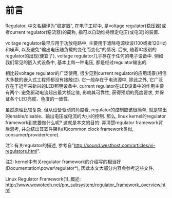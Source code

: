 
# 前言

Regulator, 中文名翻译为"稳定器", 在电子工程中, 是voltage regulator(稳压器)或者current regulator(稳流器)的简称, 指可以自动维持恒定电压(或电流)的装置. 

voltage regulator最早应用于功放电路中, 主要用于滤除电源纹波(100或者120Hz)和噪声, 以及避免"输出电压随负载的变化而变化"的情况. 后来, 随着IC级别的regulator的出现(便宜了), voltage regulator几乎存在于任何的电子设备中. 例如我们常见的嵌入式设备中, 基本上每一种电压, 都是经过regulator输出的. 

相比较voltage regulator的广泛使用, 很少见到current regulator的应用场景(相信大多数的嵌入式工程师都没有接触过). 它一般存在于电流源中, 除此之外, 它广泛存在于近年来新兴的LED照明设备中. current regulator在LED设备中的作用主要有两个: 避免驱动电流超出最大额定值, 影响其可靠性; 获得预期的亮度要求, 并保证各个LED亮度、色度的一致性. 

虽然原理比较复杂, 但从设备驱动的角度看, regulator的控制应该很简单, 就是输出的enable/disable、输出电压或电流的大小的控制. 那么, linux kernel的regulator framework到底要做什么呢? 这就是本文的目的: 弄清楚regulator framework背后思考, 并总结出其软件架构(和common clock framework类似, consumer/provider/core). 

注1: 有关regulator的描述, 参考自"http://sound.westhost.com/articles/vi-regulators.html". 

注2: kernel中有关regulator framework的介绍写的相当好(Documentation\power\regulator\*), 因此本文大部分内容会参考这些文件. 

Linux Regulator Framework(1)_概述: http://www.wowotech.net/pm_subsystem/regulator_framework_overview.html

